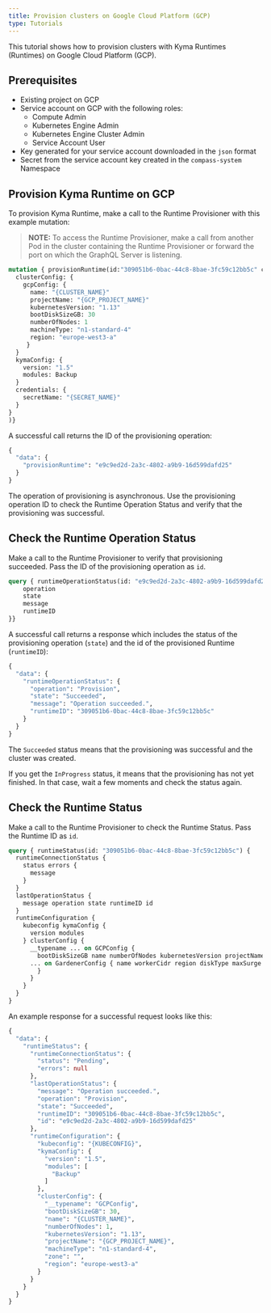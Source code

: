 ```yaml
---
title: Provision clusters on Google Cloud Platform (GCP)
type: Tutorials
---
```


This tutorial shows how to provision clusters with Kyma Runtimes (Runtimes) on Google Cloud Platform (GCP).

## Prerequisites

- Existing project on GCP
- Service account on GCP with the following roles:
    * Compute Admin
    * Kubernetes Engine Admin
    * Kubernetes Engine Cluster Admin
    * Service Account User
- Key generated for your service account downloaded in the `json` format
- Secret from the service account key created in the `compass-system` Namespace

## Provision Kyma Runtime on GCP

To provision Kyma Runtime, make a call to the Runtime Provisioner with this example mutation:

> **NOTE:** To access the Runtime Provisioner, make a call from another Pod in the cluster containing the Runtime Provisioner or forward the port on which the GraphQL Server is listening.

```graphql
mutation { provisionRuntime(id:"309051b6-0bac-44c8-8bae-3fc59c12bb5c" config: {
  clusterConfig: {
    gcpConfig: {
      name: "{CLUSTER_NAME}"
      projectName: "{GCP_PROJECT_NAME}"
      kubernetesVersion: "1.13"
      bootDiskSizeGB: 30
      numberOfNodes: 1
      machineType: "n1-standard-4"
      region: "europe-west3-a"
     }
  }
  kymaConfig: {
    version: "1.5"
    modules: Backup
  }
  credentials: {
    secretName: "{SECRET_NAME}"
  }
}
)}
```

A successful call returns the ID of the provisioning operation:

```graphql
{
  "data": {
    "provisionRuntime": "e9c9ed2d-2a3c-4802-a9b9-16d599dafd25"
  }
}
```

The operation of provisioning is asynchronous. Use the provisioning operation ID to check the Runtime Operation Status and verify that the provisioning was successful.

## Check the Runtime Operation Status

Make a call to the Runtime Provisioner to verify that provisioning succeeded. Pass the ID of the provisioning operation as `id`.

```graphql
query { runtimeOperationStatus(id: "e9c9ed2d-2a3c-4802-a9b9-16d599dafd25") { 
    operation 
    state 
    message 
    runtimeID 
}}
```

A successful call returns a response which includes the status of the provisioning operation (`state`) and the id of the provisioned Runtime (`runtimeID`):

```graphql
{
  "data": {
    "runtimeOperationStatus": {
      "operation": "Provision",
      "state": "Succeeded",
      "message": "Operation succeeded.",
      "runtimeID": "309051b6-0bac-44c8-8bae-3fc59c12bb5c"
    }
  }
}
```

The `Succeeded` status means that the provisioning was successful and the cluster was created.

If you get the `InProgress` status, it means that the provisioning has not yet finished. In that case, wait a few moments and check the status again. 

## Check the Runtime Status

Make a call to the Runtime Provisioner to check the Runtime Status. Pass the Runtime ID as `id`. 

```graphql
query { runtimeStatus(id: "309051b6-0bac-44c8-8bae-3fc59c12bb5c") {
  runtimeConnectionStatus {
    status errors {
      message
    } 
  } 
  lastOperationStatus {
    message operation state runtimeID id
  } 
  runtimeConfiguration {
    kubeconfig kymaConfig {
      version modules 
    } clusterConfig {
      __typename ... on GCPConfig {
        bootDiskSizeGB name numberOfNodes kubernetesVersion projectName machineType zone region }
      ... on GardenerConfig { name workerCidr region diskType maxSurge nodeCount volumeSizeGB projectName machineType targetSecret autoScalerMin autoScalerMax provider maxUnavailable kubernetesVersion 
        } 
      } 
    } 
  } 
}
```

An example response for a successful request looks like this:

```graphql
{
  "data": {
    "runtimeStatus": {
      "runtimeConnectionStatus": {
        "status": "Pending",
        "errors": null
      },
      "lastOperationStatus": {
        "message": "Operation succeeded.",
        "operation": "Provision",
        "state": "Succeeded",
        "runtimeID": "309051b6-0bac-44c8-8bae-3fc59c12bb5c",
        "id": "e9c9ed2d-2a3c-4802-a9b9-16d599dafd25"
      },
      "runtimeConfiguration": {
        "kubeconfig": "{KUBECONFIG}",
        "kymaConfig": {
          "version": "1.5",
          "modules": [
            "Backup"
          ]
        },
        "clusterConfig": {
          "__typename": "GCPConfig",
          "bootDiskSizeGB": 30,
          "name": "{CLUSTER_NAME}",
          "numberOfNodes": 1,
          "kubernetesVersion": "1.13",
          "projectName": "{GCP_PROJECT_NAME}",
          "machineType": "n1-standard-4",
          "zone": "",
          "region": "europe-west3-a"
        }
      }
    }
  }
}
``` 